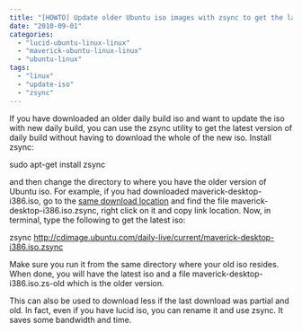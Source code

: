 ```yaml
---
title: "[HOWTO] Update older Ubuntu iso images with zsync to get the latest version"
date: "2010-09-01"
categories: 
  - "lucid-ubuntu-linux-linux"
  - "maverick-ubuntu-linux-linux"
  - "ubuntu-linux"
tags: 
  - "linux"
  - "update-iso"
  - "zsync"
---
```


If you have downloaded an older daily build iso and want to update the iso with new daily build, you can use the zsync utility to get the latest version of daily build without having to download the whole of the new iso. Install zsync:

sudo apt-get install zsync

and then change the directory to where you have the older version of Ubuntu iso. For example, if you had downloaded maverick-desktop-i386.iso, go to the [same download location](http://cdimage.ubuntu.com/daily-live/current/) and find the file maverick-desktop-i386.iso.zsync, right click on it and copy link location. Now, in terminal, type the following to get the latest iso:

zsync http://cdimage.ubuntu.com/daily-live/current/maverick-desktop-i386.iso.zsync

Make sure you run it from the same directory where your old iso resides. When done, you will have the latest iso and a file maverick-desktop-i386.iso.zs-old which is the older version.

This can also be used to download less if the last download was partial and old. In fact, even if you have lucid iso, you can rename it and use zsync. It saves some bandwidth and time.
